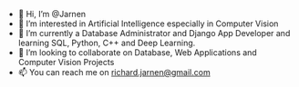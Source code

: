 - 👋 Hi, I’m @Jarnen
- 👀 I’m interested in Artificial Intelligence especially in Computer Vision
- 🌱 I’m currently a Database Administrator and Django App Developer and learning SQL, Python, C++ and Deep Learning.  
- 💞️ I’m looking to collaborate on Database, Web Applications and Computer Vision Projects
- 📫 You can reach me on richard.jarnen@gmail.com

<!---
Jarnen/Jarnen is a ✨ special ✨ repository because its `README.md` (this file) appears on your GitHub profile.
You can click the Preview link to take a look at your changes.
--->
